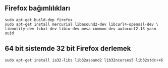 ## Firefox bağımlılıkları

```shell
sudo apt-get build-dep firefox
sudo apt-get install mercurial libasound2-dev libcurl4-openssl-dev \
libnotify-dev libxt-dev libiw-dev mesa-common-dev autoconf2.13 yasm uuid
```

## 64 bit sistemde 32 bit Firefox derlemek

```shell
sudo apt-get install ia32-libs lib32asound2 lib32ncurses5 lib32stdc++6
```
